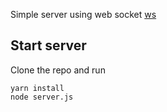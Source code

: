 Simple server using web socket [ws](https://github.com/websockets/ws)

## Start server

Clone the repo and run

```
yarn install
node server.js
```
